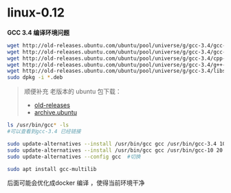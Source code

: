 # linux-0.12

**GCC 3.4 编译环境问题** 

```bash
wget http://old-releases.ubuntu.com/ubuntu/pool/universe/g/gcc-3.4/gcc-3.4-base_3.4.6-6ubuntu3_amd64.deb
wget http://old-releases.ubuntu.com/ubuntu/pool/universe/g/gcc-3.4/gcc-3.4_3.4.6-6ubuntu3_amd64.deb
wget http://old-releases.ubuntu.com/ubuntu/pool/universe/g/gcc-3.4/cpp-3.4_3.4.6-6ubuntu3_amd64.deb
wget http://old-releases.ubuntu.com/ubuntu/pool/universe/g/gcc-3.4/g++-3.4_3.4.6-6ubuntu3_amd64.deb
wget http://old-releases.ubuntu.com/ubuntu/pool/universe/g/gcc-3.4/libstdc++6-dev_3.4.6-6ubuntu3_amd64.deb
sudo dpkg -i *.deb
```

> 顺便补充 老版本的 ubuntu  包下载：
>
> * [old-releases](http://old-releases.ubuntu.com/ubuntu/pool/universe/g/)
> * [archive.ubuntu](http://archive.ubuntu.com/ubuntu/pool/universe/g/)

```bash
ls /usr/bin/gcc* -ls
#可以查看到gcc-3.4 已经链接
```

```bash
sudo update-alternatives --install /usr/bin/gcc gcc /usr/bin/gcc-3.4 10
sudo update-alternatives --install /usr/bin/gcc gcc /usr/bin/gcc-10 20
sudo update-alternatives --config gcc  #切换

sudo apt install gcc-multilib

```
后面可能会优化成docker 编译 ，使得当前环境干净
